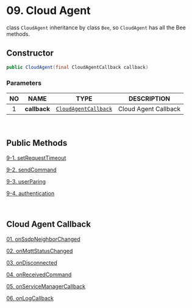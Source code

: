 # 09. Cloud Agent

class `CloudAgent` inheritance by class `Bee`, so `CloudAgent` has all the Bee methods.

## Constructor

```java
public CloudAgent(final CloudAgentCallback callback)
```

### Parameters

| NO | NAME | TYPE | DESCRIPTION |
| :---: | --- | --- | --- |
| 1 | **callback** | [`CloudAgentCallback`](Callback/SUMMARY.md) | Cloud Agent Callback |

<br>

## Public Methods

[9-1. setRequestTimeout](9.1_setRequestTimeout.md)

[9-2. sendCommand](9.2_sendCommand.md)

[9-3. userParing](9.3_userParing.md)

[9-4. authentication](9.4_authentication.md)

<br>

## Cloud Agent Callback

[01. onSsdpNeighborChanged](Callback/01_onSsdpNeighborChanged.md)

[02. onMqttStatusChanged](Callback/02_onMqttStatusChanged.md)

[03. onDisconnected](Callback/03_onDisconnected.md)

[04. onReceivedCommand](Callback/04_onReceivedCommand.md)

[05. onServiceManagerCallback](Callback/05_onServiceManagerCallback.md)

[06. onLogCallback](Callback/06_onLogCallback.md)
